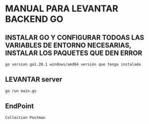 # MANUAL PARA LEVANTAR BACKEND GO



## INSTALAR GO Y CONFIGURAR TODOAS LAS VARIABLES DE ENTORNO NECESARIAS, INSTALAR LOS PAQUETES QUE DEN ERROR

```
go version go1.20.1 windows/amd64 versión que tengo instalada
```

## LEVANTAR server

```
go run main.go
```

## EndPoint  

```
Collection Postman
```


